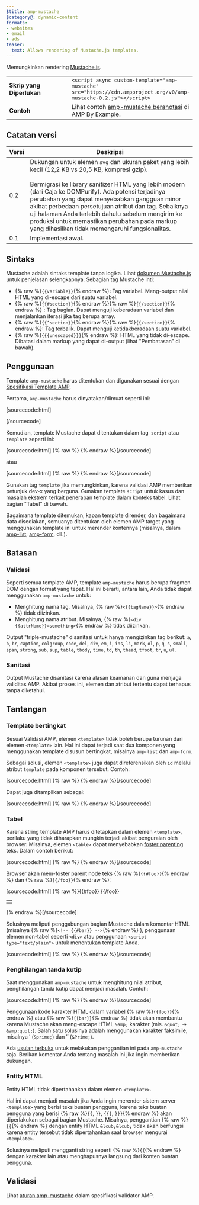 ```yaml
---
$title: amp-mustache
$category@: dynamic-content
formats:
- websites
- email
- ads
teaser:
  text: Allows rendering of Mustache.js templates.
---
```




<!--
       Copyright 2016 The AMP HTML Authors. All Rights Reserved.

       Licensed under the Apache License, Version 2.0 (the "License");
     you may not use this file except in compliance with the License.
     You may obtain a copy of the License at

     http://www.apache.org/licenses/LICENSE-2.0

     Unless required by applicable law or agreed to in writing, software
     distributed under the License is distributed on an "AS-IS" BASIS,
     WITHOUT WARRANTIES OR CONDITIONS OF ANY KIND, either express or implied.
     See the License for the specific language governing permissions and
     limitations under the License.
-->



Memungkinkan rendering [Mustache.js](https://github.com/janl/mustache.js/).

<table>
  <tr>
    <td width="40%"><strong>Skrip yang Diperlukan</strong></td>
    <td>
      <div>
          <code>&lt;script async custom-template="amp-mustache" src="https://cdn.ampproject.org/v0/amp-mustache-0.2.js">&lt;/script></code>
      </div>
    </td>
  </tr>
  <tr>
    <td width="40%"><strong>Contoh</strong></td>
    <td>Lihat contoh <a href="https://ampbyexample.com/components/amp-mustache/">amp-mustache beranotasi</a> di AMP By Example.</td>
  </tr>
</table>



## Catatan versi <a name="version-notes"></a>

| Versi | Deskripsi |
|-------|-----|
| 0.2 | Dukungan untuk elemen `svg` dan ukuran paket yang lebih kecil (12,2 KB vs 20,5 KB, kompresi gzip).<br><br>Bermigrasi ke library sanitizer HTML yang lebih modern (dari Caja ke DOMPurify). Ada potensi terjadinya perubahan yang dapat menyebabkan gangguan minor akibat perbedaan persetujuan atribut dan tag. Sebaiknya uji halaman Anda terlebih dahulu sebelum mengirim ke produksi untuk memastikan perubahan pada markup yang dihasilkan tidak memengaruhi fungsionalitas. |
| 0.1 | Implementasi awal. |

## Sintaks <a name="syntax"></a>

Mustache adalah sintaks template tanpa logika. Lihat [dokumen Mustache.js](https://github.com/janl/mustache.js/) untuk penjelasan selengkapnya. Sebagian tag Mustache inti:

* {% raw %}`{{variable}}`{% endraw %}: Tag variabel. Meng-output nilai HTML yang di-escape dari suatu variabel.
* {% raw %}`{{#section}}`{% endraw %}{% raw %}`{{/section}}`{% endraw %} : Tag bagian. Dapat menguji keberadaan variabel dan menjalankan iterasi jika tag berupa array.
* {% raw %}`{{^section}}`{% endraw %}{% raw %}`{{/section}}`{% endraw %}: Tag terbalik. Dapat menguji ketidakberadaan suatu variabel.
* {% raw %}`{{{unescaped}}}`{% endraw %}: HTML yang tidak di-escape. Dibatasi dalam markup yang dapat di-output (lihat "Pembatasan" di bawah).

## Penggunaan <a name="usage"></a>

Template `amp-mustache` harus ditentukan dan digunakan sesuai dengan [Spesifikasi Template AMP](https://github.com/ampproject/amphtml/blob/master/spec/amp-html-templates.md).

Pertama, `amp-mustache` harus dinyatakan/dimuat seperti ini:

[sourcecode:html]
<script async custom-template="amp-mustache" src="https://cdn.ampproject.org/v0/amp-mustache-0.2.js"></script>
[/sourcecode]


Kemudian, template Mustache dapat ditentukan dalam tag` script` atau `template` seperti ini:

[sourcecode:html]
{% raw %}<!-- Using template tag. -->
<template type="amp-mustache">
  Hello {{world}}!
</template>
{% endraw %}[/sourcecode]

atau

<!-- Using script tag. -->
[sourcecode:html]
{% raw %}<script type="text/plain" template="amp-mustache">
  Hello {{world}}!
</script>
{% endraw %}[/sourcecode]


Gunakan tag `template` jika memungkinkan, karena validasi AMP memberikan petunjuk dev-x yang berguna. Gunakan template `script` untuk kasus dan masalah ekstrem terkait penerapan template dalam konteks tabel. Lihat bagian "Tabel" di bawah.

Bagaimana template ditemukan, kapan template dirender, dan bagaimana data disediakan, semuanya ditentukan oleh elemen AMP target yang menggunakan template ini untuk merender kontennya (misalnya, dalam [amp-list](amp-list.md), [amp-form](amp-form.md), dll.).

## Batasan <a name="restrictions"></a>

### Validasi <a name="validation"></a>

Seperti semua template AMP, template `amp-mustache` harus berupa fragmen DOM dengan format yang tepat. Hal ini berarti, antara lain, Anda tidak dapat menggunakan `amp-mustache` untuk:

* Menghitung nama tag. Misalnya, {% raw %}`<{{tagName}}>`{% endraw %} tidak diizinkan.
* Menghitung nama atribut. Misalnya, {% raw %}`<div {{attrName}}=something>`{% endraw %} tidak diizinkan.

Output "triple-mustache" disanitasi untuk hanya mengizinkan tag berikut: `a`, `b`, `br`, `caption`, `colgroup`, `code`, `del`, `div`, `em`, `i`, `ins`, `li`, `mark`, `ol`, `p`, `q`, `s`, `small`, `span`, `strong`, `sub`, `sup`, `table`, `tbody`, `time`, `td`, `th`, `thead`, `tfoot`, `tr`, `u`, `ul`.

### Sanitasi <a name="sanitization"></a>

Output Mustache disanitasi karena alasan keamanan dan guna menjaga validitas AMP. Akibat proses ini, elemen dan atribut tertentu dapat terhapus tanpa diketahui.

## Tantangan <a name="pitfalls"></a>

### Template bertingkat <a name="nested-templates"></a>

Sesuai Validasi AMP, elemen `<template>` tidak boleh berupa turunan dari elemen `<template>` lain. Hal ini dapat terjadi saat dua komponen yang menggunakan template disusun bertingkat, misalnya `amp-list` dan `amp-form`.

Sebagai solusi, elemen `<template>` juga dapat direferensikan oleh `id` melalui atribut `template` pada komponen tersebut. Contoh:

[sourcecode:html]
{% raw %}<amp-list id="myList" src="https://foo.com/list.json">
  <template type="amp-mustache">
    <div>{{title}}</div>
  </template>
</amp-list>
{% endraw %}[/sourcecode]

Dapat juga ditampilkan sebagai:

[sourcecode:html]
{% raw %}<!-- Externalize templates to avoid nesting. -->
<template type="amp-mustache" id="myTemplate">
  <div>{{title}}</div>
</template>

<amp-list id="myList" src="https://foo.com/list.json" template="myTemplate">
</amp-list>
{% endraw %}[/sourcecode]


### Tabel <a name="tables"></a>

Karena string template AMP harus ditetapkan dalam elemen `<template>`, perilaku yang tidak diharapkan mungkin terjadi akibat penguraian oleh browser. Misalnya, elemen `<table>` dapat menyebabkan [foster parenting](https://www.w3.org/TR/html5/syntax.html#unexpected-markup-in-tables) teks. Dalam contoh berikut:

[sourcecode:html]
{% raw %}<template type="amp-mustache">
  <table>
    <tr>
      {{#foo}}<td></td>{{/foo}}
  </tr>
</table>
</template>
{% endraw %}[/sourcecode]

Browser akan mem-foster parent node teks {% raw %}`{{#foo}}`{% endraw %} dan {% raw %}`{{/foo}}`{% endraw %}:

[sourcecode:html]
{% raw %}{{#foo}}
{{/foo}}

<table>
  <tr>
    <td></td>
  </tr>
</table>
{% endraw %}[/sourcecode]

Solusinya meliputi penggabungan bagian Mustache dalam komentar HTML (misalnya  {% raw %}`<!-- {{#bar}} -->`{% endraw %} ), penggunaan elemen non-tabel seperti `<div>` atau penggunaan `<script type="text/plain">` untuk menentukan template Anda.

[sourcecode:html]
{% raw %}<script type="text/plain" template="amp-mustache">
  <table>
    <tr>
      {{#foo}}<td></td>{{/foo}}
  </tr>
</table>
</script>
{% endraw %}[/sourcecode]


### Penghilangan tanda kutip <a name="quote-escaping"></a>

Saat menggunakan `amp-mustache` untuk menghitung nilai atribut, penghilangan tanda kutip dapat menjadi masalah. Contoh:

[sourcecode:html]
{% raw %}<template type="amp-mustache">
<!-- A double-quote (") in foo will cause malformed HTML. -->
<amp-img alt="{{foo}}" src="example.jpg" width="100" height="100"></amp-img>

<!-- A single-quote (') or double-quote (") in bar will cause an AMP runtime parse error. -->
<button on="tap:AMP.setState({foo: &#39;{{bar}}&#39;})">Klik saya</button>
</template>
{% endraw %}[/sourcecode]

Penggunaan kode karakter HTML dalam variabel {% raw %}`{{foo}}`{% endraw %} atau {% raw %}`{{bar}}`{% endraw %} tidak akan membantu karena Mustache akan meng-escape HTML `&amp;` karakter (mis. `&quot;` -&gt; `&amp;quot;`). Salah satu solusinya adalah menggunakan karakter faksimile, misalnya ′ (`&prime;`) dan ″ (`&Prime;`).

Ada [usulan terbuka](https://github.com/ampproject/amphtml/issues/8395) untuk melakukan penggantian ini pada `amp-mustache` saja. Berikan komentar Anda tentang masalah ini jika ingin memberikan dukungan.

### Entity HTML <a name="html-entities"></a>

Entity HTML tidak dipertahankan dalam elemen `<template>`.

Hal ini dapat menjadi masalah jika Anda ingin merender sistem server `<template>` yang berisi teks buatan pengguna, karena teks buatan pengguna yang berisi {% raw %}`{{`, `}}`, `{{{`, `}}}`{% endraw %} akan diperlakukan sebagai bagian Mustache. Misalnya, penggantian {% raw %}`{{`{% endraw %} dengan entity HTML `&lcub;&lcub;` tidak akan berfungsi karena entity tersebut tidak dipertahankan saat browser mengurai `<template>`.

Solusinya meliputi mengganti string seperti {% raw %}`{{`{% endraw %} dengan karakter lain atau menghapusnya langsung dari konten buatan pengguna.

## Validasi <a name="validation-1"></a>

Lihat [aturan amp-mustache](https://github.com/ampproject/amphtml/blob/master/extensions/amp-mustache/validator-amp-mustache.protoascii) dalam spesifikasi validator AMP.
